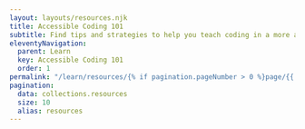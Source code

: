 ```yaml
---
layout: layouts/resources.njk
title: Accessible Coding 101
subtitle: Find tips and strategies to help you teach coding in a more accessible way
eleventyNavigation:
  parent: Learn
  key: Accessible Coding 101
  order: 1
permalink: "/learn/resources/{% if pagination.pageNumber > 0 %}page/{{ pagination.pageNumber + 1 }}/{% endif %}"
pagination:
  data: collections.resources
  size: 10
  alias: resources
---
```

